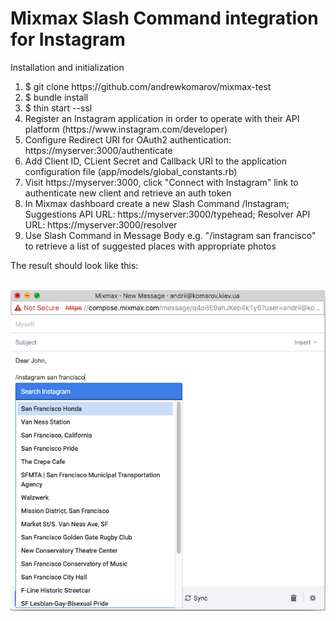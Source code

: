 # Mixmax Slash Command integration for Instagram

Installation and initialization

<ol>
<li>$ git clone https://github.com/andrewkomarov/mixmax-test</li>
<li>$ bundle install</li>
<li>$ thin start --ssl</li>
<li>Register an Instagram application in order to operate with their API platform (https://www.instagram.com/developer)</li>
<li>Configure Redirect URI for OAuth2 authentication: https://myserver:3000/authenticate</li>
<li>Add Client ID, CLient Secret and Callback URI to the application configuration file (app/models/global_constants.rb)</li>
<li>Visit https://myserver:3000, click "Connect with Instagram" link to authenticate new client and retrieve an auth token</li>
<li>In Mixmax dashboard create a new Slash Command /Instagram; Suggestions API URL: https://myserver:3000/typehead; Resolver API URL: https://myserver:3000/resolver 
<li>Use Slash Command in Message Body e.g. "/instagram san francisco" to retrieve a list of suggested places with appropriate photos</li>
</ol>

The result should look like this:
<br/></br>

![Screenshot](screenshot.png)




